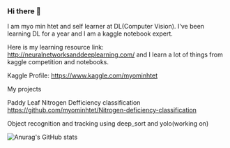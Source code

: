 ### Hi there 👋

I am myo min htet and self learner at DL(Computer Vision). I've been learning DL for a year and I am a kaggle notebook expert.

Here is my learning resource link: http://neuralnetworksanddeeplearning.com/ and I learn a lot of things from kaggle competition and notebooks.

Kaggle Profile: https://www.kaggle.com/myominhtet

My projects

Paddy Leaf Nitrogen Defficiency classification                      https://github.com/myominhtet/Nitrogen-deficiency-classification

Object recognition and tracking using deep_sort and yolo(working on)         


![Anurag's GitHub stats](https://github-readme-stats.vercel.app/api?username=myominhtet&theme=dark&show_icons=true)
